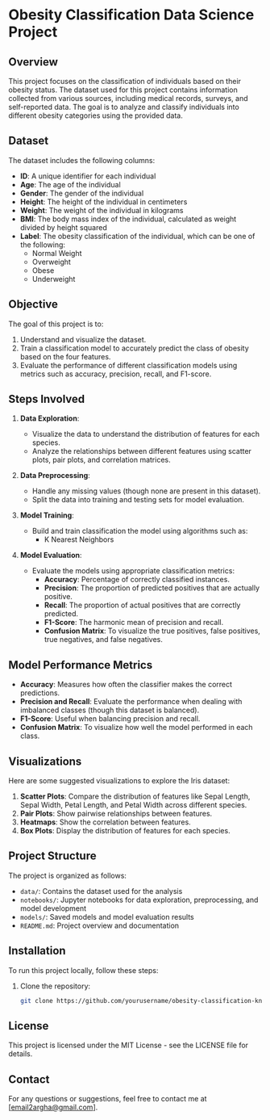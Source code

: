 # Obesity Classification Data Science Project

## Overview

This project focuses on the classification of individuals based on their obesity status. The dataset used for this project contains information collected from various sources, including medical records, surveys, and self-reported data. The goal is to analyze and classify individuals into different obesity categories using the provided data.

## Dataset

The dataset includes the following columns:

- **ID**: A unique identifier for each individual
- **Age**: The age of the individual
- **Gender**: The gender of the individual
- **Height**: The height of the individual in centimeters
- **Weight**: The weight of the individual in kilograms
- **BMI**: The body mass index of the individual, calculated as weight divided by height squared
- **Label**: The obesity classification of the individual, which can be one of the following:
  - Normal Weight
  - Overweight
  - Obese
  - Underweight

## Objective

The goal of this project is to:

1. Understand and visualize the dataset.
2. Train a classification model to accurately predict the class of obesity based on the four features.
3. Evaluate the performance of different classification models using metrics such as accuracy, precision, recall, and F1-score.

## Steps Involved

1. **Data Exploration**:
   - Visualize the data to understand the distribution of features for each species.
   - Analyze the relationships between different features using scatter plots, pair plots, and correlation matrices.
   
2. **Data Preprocessing**:
   - Handle any missing values (though none are present in this dataset).
   - Split the data into training and testing sets for model evaluation.
   
3. **Model Training**:
   - Build and train classification the model using algorithms such as:
     - K Nearest Neighbors
   
4. **Model Evaluation**:
   - Evaluate the models using appropriate classification metrics:
     - **Accuracy**: Percentage of correctly classified instances.
     - **Precision**: The proportion of predicted positives that are actually positive.
     - **Recall**: The proportion of actual positives that are correctly predicted.
     - **F1-Score**: The harmonic mean of precision and recall.
     - **Confusion Matrix**: To visualize the true positives, false positives, true negatives, and false negatives.

## Model Performance Metrics

- **Accuracy**: Measures how often the classifier makes the correct predictions.
- **Precision and Recall**: Evaluate the performance when dealing with imbalanced classes (though this dataset is balanced).
- **F1-Score**: Useful when balancing precision and recall.
- **Confusion Matrix**: To visualize how well the model performed in each class.

## Visualizations

Here are some suggested visualizations to explore the Iris dataset:

1. **Scatter Plots**: Compare the distribution of features like Sepal Length, Sepal Width, Petal Length, and Petal Width across different species.
2. **Pair Plots**: Show pairwise relationships between features.
3. **Heatmaps**: Show the correlation between features.
4. **Box Plots**: Display the distribution of features for each species.
   
## Project Structure

The project is organized as follows:

- `data/`: Contains the dataset used for the analysis
- `notebooks/`: Jupyter notebooks for data exploration, preprocessing, and model development
- `models/`: Saved models and model evaluation results
- `README.md`: Project overview and documentation

## Installation

To run this project locally, follow these steps:

1. Clone the repository:
   ```sh
   git clone https://github.com/yourusername/obesity-classification-knn.git


## License

This project is licensed under the MIT License - see the LICENSE file for details.

## Contact

For any questions or suggestions, feel free to contact me at [email2argha@gmail.com].
